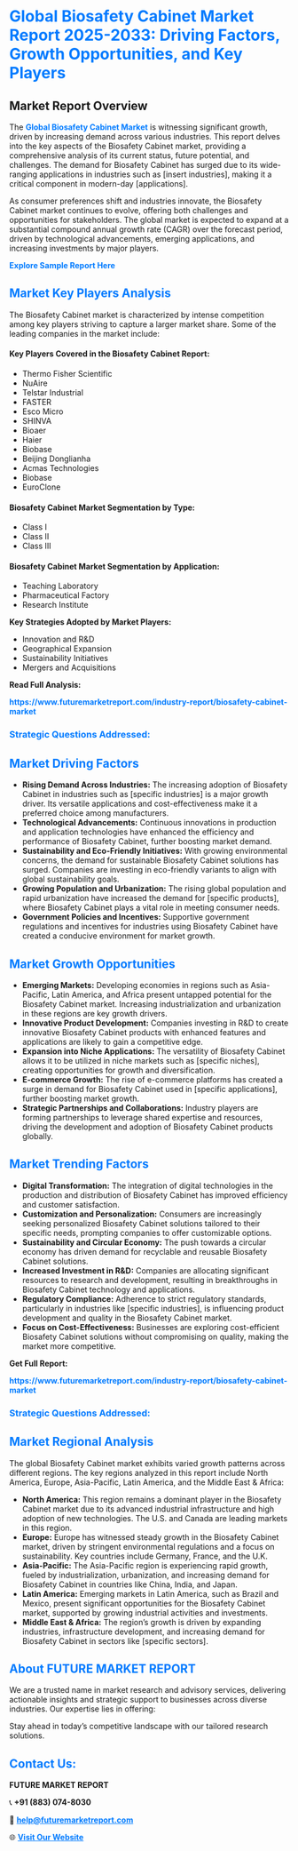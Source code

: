 <h1 style="color: #007BFF;">Global Biosafety Cabinet Market Report 2025-2033: Driving Factors, Growth Opportunities, and Key Players</h1>

<section id="overview">
<h2>Market Report Overview</h2>
<p>The <a href="https://www.futuremarketreport.com/industry-report/biosafety-cabinet-market" style="color: #007BFF; text-decoration: none;"><strong>Global Biosafety Cabinet Market</strong></a> is witnessing significant growth, driven by increasing demand across various industries. This report delves into the key aspects of the Biosafety Cabinet market, providing a comprehensive analysis of its current status, future potential, and challenges. The demand for Biosafety Cabinet has surged due to its wide-ranging applications in industries such as [insert industries], making it a critical component in modern-day [applications].</p>
<p>As consumer preferences shift and industries innovate, the Biosafety Cabinet market continues to evolve, offering both challenges and opportunities for stakeholders. The global market is expected to expand at a substantial compound annual growth rate (CAGR) over the forecast period, driven by technological advancements, emerging applications, and increasing investments by major players.</p>
</section>

<section id="overview">
<p><a href="https://www.futuremarketreport.com/request-sample/reportId=108787" style="color: #007BFF; text-decoration: none;"><strong>Explore Sample Report Here</strong></a></p>
</section>

<section id="key-players">
<h2 style="color: #007BFF;">Market Key Players Analysis</h2>
<p>The Biosafety Cabinet market is characterized by intense competition among key players striving to capture a larger market share. Some of the leading companies in the market include:</p>
<h4>Key Players Covered in the Biosafety Cabinet Report:</h4>
<ul><li>Thermo Fisher Scientific</li><li>NuAire</li><li>Telstar Industrial</li><li>FASTER</li><li>Esco Micro</li><li>SHINVA</li><li>Bioaer</li><li>Haier</li><li>Biobase</li><li>Beijing Donglianha</li><li>Acmas Technologies</li><li>Biobase</li><li>EuroClone</li></ul>
<h4>Biosafety Cabinet Market Segmentation by Type:</h4>
<ul><li>Class I</li><li>Class II</li><li>Class III</li></ul>

<h4>Biosafety Cabinet Market Segmentation by Application:</h4>
<ul><li>Teaching Laboratory</li><li>Pharmaceutical Factory</li><li>Research Institute</li></ul>
<p><strong>Key Strategies Adopted by Market Players:</strong></p>
<ul>
<li>Innovation and R&D</li>
<li>Geographical Expansion</li>
<li>Sustainability Initiatives</li>
<li>Mergers and Acquisitions</li>
</ul>
</section>

<section>
<p><strong>Read Full Analysis: </strong></p><a href="https://www.futuremarketreport.com/industry-report/biosafety-cabinet-market" style="color: #007BFF; text-decoration: none;"><strong>https://www.futuremarketreport.com/industry-report/biosafety-cabinet-market</strong></a>
<h3 style="color: #007BFF;">Strategic Questions Addressed:</h3>
</section>

<section id="driving-factors">
<h2 style="color: #007BFF;">Market Driving Factors</h2>
<ul>
<li><strong>Rising Demand Across Industries:</strong> The increasing adoption of Biosafety Cabinet in industries such as [specific industries] is a major growth driver. Its versatile applications and cost-effectiveness make it a preferred choice among manufacturers.</li>
<li><strong>Technological Advancements:</strong> Continuous innovations in production and application technologies have enhanced the efficiency and performance of Biosafety Cabinet, further boosting market demand.</li>
<li><strong>Sustainability and Eco-Friendly Initiatives:</strong> With growing environmental concerns, the demand for sustainable Biosafety Cabinet solutions has surged. Companies are investing in eco-friendly variants to align with global sustainability goals.</li>
<li><strong>Growing Population and Urbanization:</strong> The rising global population and rapid urbanization have increased the demand for [specific products], where Biosafety Cabinet plays a vital role in meeting consumer needs.</li>
<li><strong>Government Policies and Incentives:</strong> Supportive government regulations and incentives for industries using Biosafety Cabinet have created a conducive environment for market growth.</li>
</ul>
</section>

<section id="growth-opportunities">
<h2 style="color: #007BFF;">Market Growth Opportunities</h2>
<ul>
<li><strong>Emerging Markets:</strong> Developing economies in regions such as Asia-Pacific, Latin America, and Africa present untapped potential for the Biosafety Cabinet market. Increasing industrialization and urbanization in these regions are key growth drivers.</li>
<li><strong>Innovative Product Development:</strong> Companies investing in R&D to create innovative Biosafety Cabinet products with enhanced features and applications are likely to gain a competitive edge.</li>
<li><strong>Expansion into Niche Applications:</strong> The versatility of Biosafety Cabinet allows it to be utilized in niche markets such as [specific niches], creating opportunities for growth and diversification.</li>
<li><strong>E-commerce Growth:</strong> The rise of e-commerce platforms has created a surge in demand for Biosafety Cabinet used in [specific applications], further boosting market growth.</li>
<li><strong>Strategic Partnerships and Collaborations:</strong> Industry players are forming partnerships to leverage shared expertise and resources, driving the development and adoption of Biosafety Cabinet products globally.</li>
</ul>
</section>

<section id="trending-factors">
<h2 style="color: #007BFF;">Market Trending Factors</h2>
<ul>
<li><strong>Digital Transformation:</strong> The integration of digital technologies in the production and distribution of Biosafety Cabinet has improved efficiency and customer satisfaction.</li>
<li><strong>Customization and Personalization:</strong> Consumers are increasingly seeking personalized Biosafety Cabinet solutions tailored to their specific needs, prompting companies to offer customizable options.</li>
<li><strong>Sustainability and Circular Economy:</strong> The push towards a circular economy has driven demand for recyclable and reusable Biosafety Cabinet solutions.</li>
<li><strong>Increased Investment in R&D:</strong> Companies are allocating significant resources to research and development, resulting in breakthroughs in Biosafety Cabinet technology and applications.</li>
<li><strong>Regulatory Compliance:</strong> Adherence to strict regulatory standards, particularly in industries like [specific industries], is influencing product development and quality in the Biosafety Cabinet market.</li>
<li><strong>Focus on Cost-Effectiveness:</strong> Businesses are exploring cost-efficient Biosafety Cabinet solutions without compromising on quality, making the market more competitive.</li>
</ul>
</section>

<section>
<p><strong>Get Full Report: </strong></p><a href="https://www.futuremarketreport.com/industry-report/biosafety-cabinet-market" style="color: #007BFF; text-decoration: none;"><strong>https://www.futuremarketreport.com/industry-report/biosafety-cabinet-market</strong></a>
<h3 style="color: #007BFF;">Strategic Questions Addressed:</h3>
</section>


<section id="regional-analysis">
<h2 style="color: #007BFF;">Market Regional Analysis</h2>
<p>The global Biosafety Cabinet market exhibits varied growth patterns across different regions. The key regions analyzed in this report include North America, Europe, Asia-Pacific, Latin America, and the Middle East & Africa:</p>
<ul>
<li><strong>North America:</strong> This region remains a dominant player in the Biosafety Cabinet market due to its advanced industrial infrastructure and high adoption of new technologies. The U.S. and Canada are leading markets in this region.</li>
<li><strong>Europe:</strong> Europe has witnessed steady growth in the Biosafety Cabinet market, driven by stringent environmental regulations and a focus on sustainability. Key countries include Germany, France, and the U.K.</li>
<li><strong>Asia-Pacific:</strong> The Asia-Pacific region is experiencing rapid growth, fueled by industrialization, urbanization, and increasing demand for Biosafety Cabinet in countries like China, India, and Japan.</li>
<li><strong>Latin America:</strong> Emerging markets in Latin America, such as Brazil and Mexico, present significant opportunities for the Biosafety Cabinet market, supported by growing industrial activities and investments.</li>
<li><strong>Middle East & Africa:</strong> The region’s growth is driven by expanding industries, infrastructure development, and increasing demand for Biosafety Cabinet in sectors like [specific sectors].</li>
</ul>
</section>

<footer>
<h2 style="color: #007BFF;">About FUTURE MARKET REPORT</h2>
<p>We are a trusted name in market research and advisory services, delivering actionable insights and strategic support to businesses across diverse industries. Our expertise lies in offering:</p>

<p>Stay ahead in today’s competitive landscape with our tailored research solutions.</p>

<h2 style="color: #007BFF;">Contact Us:</h2>
<p><strong>FUTURE MARKET REPORT</strong></p>
<p>📞 <strong>+91 (883) 074-8030</strong></p>
<p>📧 <strong><a href="mailto:help@futuremarketreport.com" style="color: #007BFF;">help@futuremarketreport.com</a></strong></p>
<p>🌐 <strong><a href="https://www.futuremarketreport.com/" style="color: #007BFF;">Visit Our Website</a></strong></p>
</footer>